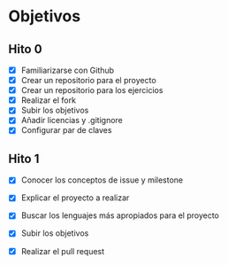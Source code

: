 ﻿# Objetivos

## Hito 0

- [x] Familiarizarse con Github
- [x] Crear un repositorio para el proyecto
- [x] Crear un repositorio para los ejercicios
- [x] Realizar el fork
- [x] Subir los objetivos
- [x] Añadir licencias y .gitignore
- [x] Configurar par de claves

## Hito 1

- [x] Conocer los conceptos de issue y milestone
- [x] Explicar el proyecto a realizar
- [x] Buscar los lenguajes más apropiados para el proyecto
- [x] Subir los objetivos
- [x] Realizar el pull request

